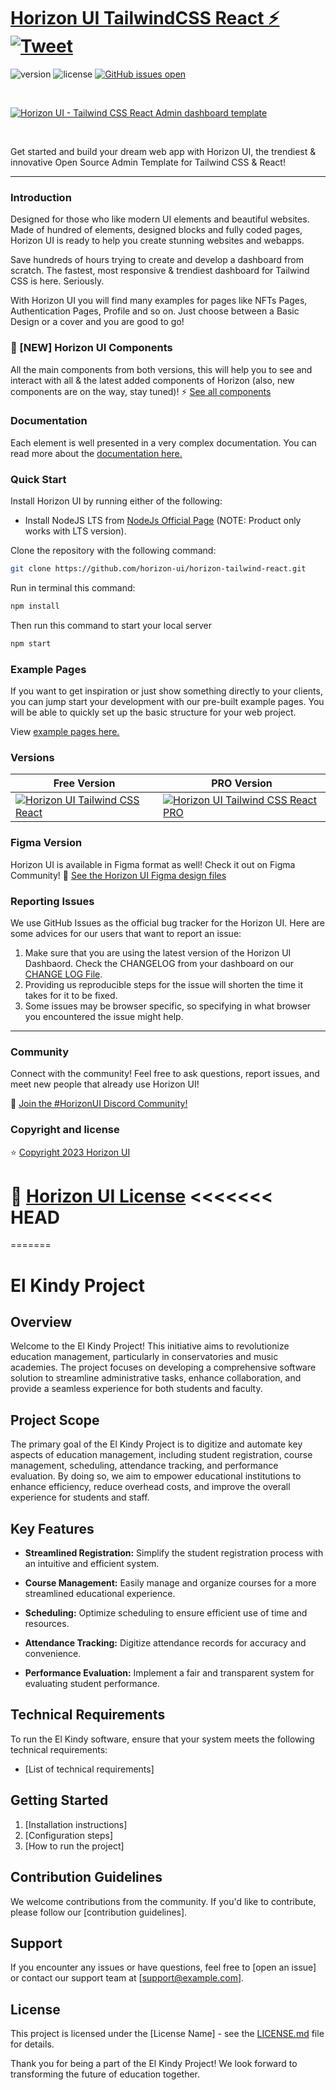 
# [Horizon UI TailwindCSS React ⚡️](https://horizon-ui.com/horizon-tailwind-react) [![Tweet](https://img.shields.io/twitter/url/http/shields.io.svg?style=social&logo=twitter)](https://twitter.com/intent/tweet?text=Check%20Horizon%20UI,%20the%20trendiest%20open-source%20admin%20template%20for%20%23tailwindcss%20and%20%23react!%0A%0Ahorizon-ui.com%20)

![version](https://img.shields.io/badge/version-1.0.1-brightgreen.svg)
![license](https://img.shields.io/badge/license-MIT-blue.svg)
[![GitHub issues open](https://img.shields.io/github/issues/horizon-ui/horizon-tailwind-react.svg?maxAge=2592000)](https://github.com/horizon-ui/horizon-tailwind-react/issues?q=is%3Aopen+is%3Aissue)

<p>&nbsp;</p>

[<img alt="Horizon UI - Tailwind CSS React Admin dashboard template" src="https://i.ibb.co/1zhBQ2J/horizon-ui-tailwind-2.png" />](https://github.com/horizon-ui/horizon-tailwind-react)

<p>&nbsp;</p>


Get started and build your dream web app with Horizon UI, the trendiest & innovative Open Source Admin Template for Tailwind CSS & React!

---

### Introduction

Designed for those who like modern UI elements and beautiful websites. Made of hundred of elements, designed blocks and fully coded pages, Horizon UI is ready to help you create stunning websites and webapps.

Save hundreds of hours trying to create and develop a dashboard from scratch.
The fastest, most responsive & trendiest dashboard for Tailwind CSS is here. Seriously.

With Horizon UI you will find many examples for pages like NFTs Pages,
Authentication Pages, Profile and so on. Just choose between a Basic Design or a cover and you are good to go!

### 🎉 [NEW] Horizon UI Components
All the main components from both versions, this will help you to see and interact with all & the latest added components of Horizon (also, new components are on the way, stay tuned)! ⚡️
<a href="https://horizon-ui.com/components/?ref=readme-horizon-tailwind-react" target="_blank">See all components</a>


### Documentation

Each element is well presented in a very complex documentation. You can read more about the <a href="https://horizon-ui.com/docs-tailwind/docs/react/installation?ref=readme-horizon-tailwind-react" target="_blank">documentation here.</a>

### Quick Start

Install Horizon UI by running either of the following:

- Install NodeJS LTS from [NodeJs Official Page](https://nodejs.org/en/?ref=horizon-documentation) (NOTE: Product only works with LTS version).

Clone the repository with the following command:

```bash
git clone https://github.com/horizon-ui/horizon-tailwind-react.git
```

Run in terminal this command:

```bash
npm install
```

Then run this command to start your local server

```bash
npm start
```

### Example Pages

If you want to get inspiration or just show something directly to your clients, you can jump start your development with our pre-built example pages. You will be able to quickly set up the basic structure for your web project.

View <a href="https://horizon-ui.com/horizon-tailwind-react/?ref=readme-horizon-tailwind-react" target="_blank">example pages here.</a>

### Versions

| Free Version                                                                                                       | PRO Version                                                                                                               |
| ------------------------------------------------------------------------------------------------------------------ | ------------------------------------------------------------------------------------------------------------------------- |
| [![Horizon UI Tailwind CSS React](https://i.ibb.co/1zhBQ2J/horizon-ui-tailwind-2.png)](https://www.horizon-ui.com/?ref=readme-horizon-tailwind-react) | [![Horizon UI Tailwind CSS React PRO](https://i.ibb.co/d0cVzKB/horizon-ui-pro-tailwind.png)](https://www.horizon-ui.com/pro?ref=readme-horizon-tailwind-react) |

### Figma Version

Horizon UI is available in Figma format as well! Check it out on Figma
Community! 🎨
[See the Horizon UI Figma design files](https://bit.ly/horizon-figma)

### Reporting Issues

We use GitHub Issues as the official bug tracker for the Horizon UI. Here are
some advices for our users that want to report an issue:

1. Make sure that you are using the latest version of the Horizon UI Dashbaord.
   Check the CHANGELOG from your dashboard on our
   [CHANGE LOG File](https://github.com/horizon-ui/horizon-tailwind-react/blob/main/CHANGELOG.md?ref=readme-horizon-tailwind-react).
2. Providing us reproducible steps for the issue will shorten the time it takes
   for it to be fixed.
3. Some issues may be browser specific, so specifying in what browser you
   encountered the issue might help.

---

### Community

Connect with the community! Feel free to ask questions, report issues, and meet new people that already use Horizon UI!

💬 [Join the #HorizonUI Discord Community!](https://discord.gg/f6tEKFBd4m)

### Copyright and license

⭐️ [Copyright 2023 Horizon UI ](https://www.horizon-ui.com/?ref=readme-horizon-tailwind-react)

📄 [Horizon UI License](https://www.simmmple.com/licenses?ref=readme-horizon-tailwind-react)
<<<<<<< HEAD
=======
=======
# El Kindy Project

## Overview

Welcome to the El Kindy Project! This initiative aims to revolutionize education management, particularly in conservatories and music academies. The project focuses on developing a comprehensive software solution to streamline administrative tasks, enhance collaboration, and provide a seamless experience for both students and faculty.

## Project Scope

The primary goal of the El Kindy Project is to digitize and automate key aspects of education management, including student registration, course management, scheduling, attendance tracking, and performance evaluation. By doing so, we aim to empower educational institutions to enhance efficiency, reduce overhead costs, and improve the overall experience for students and staff.

## Key Features

- **Streamlined Registration:** Simplify the student registration process with an intuitive and efficient system.

- **Course Management:** Easily manage and organize courses for a more streamlined educational experience.

- **Scheduling:** Optimize scheduling to ensure efficient use of time and resources.

- **Attendance Tracking:** Digitize attendance records for accuracy and convenience.

- **Performance Evaluation:** Implement a fair and transparent system for evaluating student performance.

## Technical Requirements

To run the El Kindy software, ensure that your system meets the following technical requirements:

- [List of technical requirements]

## Getting Started

1. [Installation instructions]
2. [Configuration steps]
3. [How to run the project]

## Contribution Guidelines

We welcome contributions from the community. If you'd like to contribute, please follow our [contribution guidelines].

## Support

If you encounter any issues or have questions, feel free to [open an issue] or contact our support team at [support@example.com].

## License

This project is licensed under the [License Name] - see the [LICENSE.md](LICENSE.md) file for details.

Thank you for being a part of the El Kindy Project! We look forward to transforming the future of education together.

